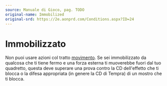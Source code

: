 ```yaml
---
source: Manuale di Gioco, pag. TODO
original-name: Immobilized
original-srd: https://2e.aonprd.com/Conditions.aspx?ID=24
---
```


# Immobilizzato

Non puoi usare azioni col tratto [movimento](/tratti/movimento). Se sei
immobilizzato da qualcosa che ti tiene fermo e una forza esterna ti muoverebbe
fuori dal tuo quadretto, questa deve superare una prova contro la CD
dell'effetto che ti blocca o la difesa appropriata (in genere la CD di Tempra)
di un mostro che ti blocca.
